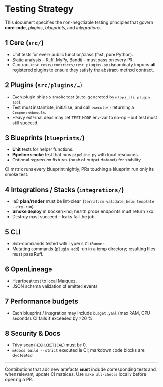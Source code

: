 # Testing Strategy

This document specifies the non-negotiable testing principles that govern **core code**, *plugins*, *blueprints*, and *integrations*.

## 1  Core (`src/`)
* Unit tests for every public function/class (fast, pure Python).
* Static analysis – Ruff, MyPy, Bandit – must pass on every PR.
* Contract test: `tests/contracts/test_plugins.py` dynamically imports **all** registered plugins to ensure they satisfy the abstract-method contract.

## 2  Plugins (`src/plugins/…`)
* Each plugin ships a smoke test (auto-generated by `mlops_cli plugin add`).
* Test must instantiate, initialise, and call `execute()` returning a `ComponentResult`.
* Heavy external deps may set `TEST_MODE` env-var to no-op – but test must still succeed.

## 3  Blueprints (`blueprints/`)
* **Unit** tests for helper functions.
* **Pipeline smoke** test that runs `pipeline.py` with local resources.
* Optional regression fixtures (hash of output dataset) for stability.

CI matrix runs every blueprint nightly; PRs touching a blueprint run only its smoke test.

## 4  Integrations / Stacks (`integrations/`)
* IaC **plan/render** must be lint-clean (`terraform validate`, `helm template --dry-run`).
* **Smoke deploy** in Docker/kind; health probe endpoints must return 2xx.
* Destroy must succeed – leaks fail the job.

## 5  CLI
* Sub-commands tested with Typer's `CliRunner`.
* Mutating commands (`plugin add`) run in a temp directory; resulting files must pass Ruff.

## 6  OpenLineage
* Heartbeat test to local Marquez.
* JSON schema validation of emitted events.

## 7  Performance budgets
* Each blueprint / integration may include `budget.yaml` (max RAM, CPU seconds). CI fails if exceeded by >20 %.

## 8  Security & Docs
* Trivy scan (`HIGH`,`CRITICAL`) must be 0.
* `mkdocs build --strict` executed in CI; markdown code blocks are doctested.

---
Contributions that add new artefacts **must** include corresponding tests and, when relevant, update CI matrices. Use `make all-checks` locally before opening a PR.
